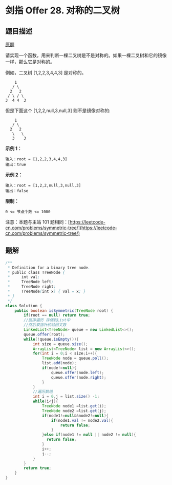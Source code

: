 # 剑指 Offer 28. 对称的二叉树

## 题目描述

[原题](https://leetcode-cn.com/problems/dui-cheng-de-er-cha-shu-lcof/)

请实现一个函数，用来判断一棵二叉树是不是对称的。如果一棵二叉树和它的镜像一样，那么它是对称的。

例如，二叉树 \[1,2,2,3,4,4,3\] 是对称的。

```text
    1
   / \
  2   2
 / \ / \
3  4 4  3
```

但是下面这个 \[1,2,2,null,3,null,3\] 则不是镜像对称的:

```text
    1
   / \
  2   2
   \   \
   3    3
```

**示例 1：**

```text
输入：root = [1,2,2,3,4,4,3]
输出：true
```

**示例 2：**

```text
输入：root = [1,2,2,null,3,null,3]
输出：false
```

**限制：**

`0 <= 节点个数 <= 1000`

注意：本题与主站 101 题相同：[https://leetcode-cn.com/problems/symmetric-tree/](https://leetcode-cn.com/problems/symmetric-tree/)

## 题解

```java
/**
 * Definition for a binary tree node.
 * public class TreeNode {
 *     int val;
 *     TreeNode left;
 *     TreeNode right;
 *     TreeNode(int x) { val = x; }
 * }
 */
class Solution {
    public boolean isSymmetric(TreeNode root) {
        if(root == null) return true;
        //层序遍历 存储到List中
        //然后双指针校验回文数
        LinkedList<TreeNode> queue = new LinkedList<>();
        queue.offer(root);
        while(!queue.isEmpty()){
            int size = queue.size();
            ArrayList<TreeNode> list = new ArrayList<>();
            for(int i = 0;i < size;i++){
                TreeNode node = queue.poll();
                list.add(node);
                if(node!=null){
                    queue.offer(node.left);
                    queue.offer(node.right);
                }
            }
            //遍历数组
            int i = 0,j = list.size() -1;
            while(i<j){
                TreeNode node1 =list.get(i);
                TreeNode node2 =list.get(j);
                if(node1!=null&&node2!=null){
                    if(node1.val != node2.val){
                        return false;
                    }
                }else if(node1 != null || node2 != null){
                  return false;
                }
                i++;
                j--;
            }
        }
        return true;
    }
}
```

